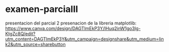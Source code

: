 # examen-parcialII
presentacion del parcial 2
presenacion de la libreria matplotlib: https://www.canva.com/design/DAGTlmEkP3Y/IHuq2inW1go3lg-KtgZc8Q/edit?utm_content=DAGTlmEkP3Y&utm_campaign=designshare&utm_medium=link2&utm_source=sharebutton

